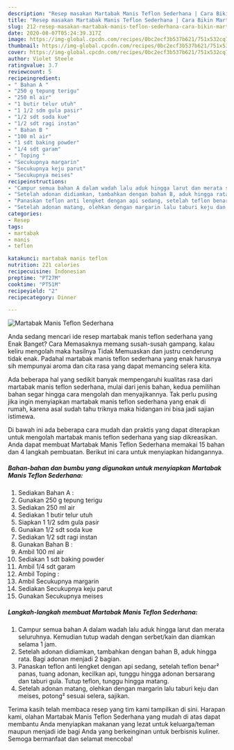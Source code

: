 ```yaml
---
description: "Resep masakan Martabak Manis Teflon Sederhana | Cara Bikin Martabak Manis Teflon Sederhana Yang Lezat Sekali"
title: "Resep masakan Martabak Manis Teflon Sederhana | Cara Bikin Martabak Manis Teflon Sederhana Yang Lezat Sekali"
slug: 212-resep-masakan-martabak-manis-teflon-sederhana-cara-bikin-martabak-manis-teflon-sederhana-yang-lezat-sekali
date: 2020-08-07T05:24:39.317Z
image: https://img-global.cpcdn.com/recipes/0bc2ecf3b537b621/751x532cq70/martabak-manis-teflon-sederhana-foto-resep-utama.jpg
thumbnail: https://img-global.cpcdn.com/recipes/0bc2ecf3b537b621/751x532cq70/martabak-manis-teflon-sederhana-foto-resep-utama.jpg
cover: https://img-global.cpcdn.com/recipes/0bc2ecf3b537b621/751x532cq70/martabak-manis-teflon-sederhana-foto-resep-utama.jpg
author: Violet Steele
ratingvalue: 3.7
reviewcount: 5
recipeingredient:
- " Bahan A "
- "250 g tepung terigu"
- "250 ml air"
- "1 butir telur utuh"
- "1 1/2 sdm gula pasir"
- "1/2 sdt soda kue"
- "1/2 sdt ragi instan"
- " Bahan B "
- "100 ml air"
- "1 sdt baking powder"
- "1/4 sdt garam"
- " Toping "
- "Secukupnya margarin"
- "Secukupnya keju parut"
- "Secukupnya meises"
recipeinstructions:
- "Campur semua bahan A dalam wadah lalu aduk hingga larut dan merata seluruhnya. Kemudian tutup wadah dengan serbet/kain dan diamkan selama 1 jam."
- "Setelah adonan didiamkan, tambahkan dengan bahan B, aduk hingga rata. Bagi adonan menjadi 2 bagian."
- "Panaskan teflon anti lengket dengan api sedang, setelah teflon benar² panas, tuang adonan, kecilkan api, tunggu hingga adonan bersarang dan taburi gula. Tutup teflon, tunggu hingga matang."
- "Setelah adonan matang, olehkan dengan margarin lalu taburi keju dan meises, potong² sesuai selera, sajikan."
categories:
- Resep
tags:
- martabak
- manis
- teflon

katakunci: martabak manis teflon 
nutrition: 221 calories
recipecuisine: Indonesian
preptime: "PT27M"
cooktime: "PT51M"
recipeyield: "2"
recipecategory: Dinner

---
```



![Martabak Manis Teflon Sederhana](https://img-global.cpcdn.com/recipes/0bc2ecf3b537b621/751x532cq70/martabak-manis-teflon-sederhana-foto-resep-utama.jpg)

Anda sedang mencari ide resep martabak manis teflon sederhana yang Enak Banget? Cara Memasaknya memang susah-susah gampang. kalau keliru mengolah maka hasilnya Tidak Memuaskan dan justru cenderung tidak enak. Padahal martabak manis teflon sederhana yang enak harusnya sih mempunyai aroma dan cita rasa yang dapat memancing selera kita.



Ada beberapa hal yang sedikit banyak mempengaruhi kualitas rasa dari martabak manis teflon sederhana, mulai dari jenis bahan, kedua pemilihan bahan segar hingga cara mengolah dan menyajikannya. Tak perlu pusing jika ingin menyiapkan martabak manis teflon sederhana yang enak di rumah, karena asal sudah tahu triknya maka hidangan ini bisa jadi sajian istimewa.


Di bawah ini ada beberapa cara mudah dan praktis yang dapat diterapkan untuk mengolah martabak manis teflon sederhana yang siap dikreasikan. Anda dapat membuat Martabak Manis Teflon Sederhana memakai 15 bahan dan 4 langkah pembuatan. Berikut ini cara untuk menyiapkan hidangannya.

<!--inarticleads1-->

##### Bahan-bahan dan bumbu yang digunakan untuk menyiapkan Martabak Manis Teflon Sederhana:

1. Sediakan  Bahan A :
1. Gunakan 250 g tepung terigu
1. Sediakan 250 ml air
1. Sediakan 1 butir telur utuh
1. Siapkan 1 1/2 sdm gula pasir
1. Gunakan 1/2 sdt soda kue
1. Sediakan 1/2 sdt ragi instan
1. Gunakan  Bahan B :
1. Ambil 100 ml air
1. Sediakan 1 sdt baking powder
1. Ambil 1/4 sdt garam
1. Ambil  Toping :
1. Ambil Secukupnya margarin
1. Sediakan Secukupnya keju parut
1. Gunakan Secukupnya meises




<!--inarticleads2-->

##### Langkah-langkah membuat Martabak Manis Teflon Sederhana:

1. Campur semua bahan A dalam wadah lalu aduk hingga larut dan merata seluruhnya. Kemudian tutup wadah dengan serbet/kain dan diamkan selama 1 jam.
1. Setelah adonan didiamkan, tambahkan dengan bahan B, aduk hingga rata. Bagi adonan menjadi 2 bagian.
1. Panaskan teflon anti lengket dengan api sedang, setelah teflon benar² panas, tuang adonan, kecilkan api, tunggu hingga adonan bersarang dan taburi gula. Tutup teflon, tunggu hingga matang.
1. Setelah adonan matang, olehkan dengan margarin lalu taburi keju dan meises, potong² sesuai selera, sajikan.




Terima kasih telah membaca resep yang tim kami tampilkan di sini. Harapan kami, olahan Martabak Manis Teflon Sederhana yang mudah di atas dapat membantu Anda menyiapkan makanan yang lezat untuk keluarga/teman maupun menjadi ide bagi Anda yang berkeinginan untuk berbisnis kuliner. Semoga bermanfaat dan selamat mencoba!
